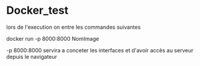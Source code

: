 # Docker_test

lors de l'execution on entre les commandes suivantes

docker run -p 8000:8000 NomImage

-p 8000:8000 servira a conceter les interfaces et d'avoir accès au serveur depuis le navigateur
